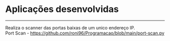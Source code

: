 # Aplicações desenvolvidas
---
Realiza o scanner das portas baixas de um unico endereço IP. <br>
Port Scan - https://github.com/roni96/Programacao/blob/main/port-scan.py

